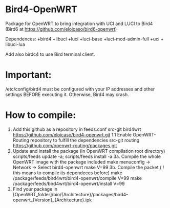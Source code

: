 Bird4-OpenWRT
=============

Package for OpenWRT to bring integration with UCI and LUCI to Bird4
(Bird6 at https://github.com/eloicaso/bird6-openwrt)

Dependences: +bird4 +libuci +luci +luci-base +luci-mod-admin-full +uci + libuci-lua

Add also birdc4 to use Bird terminal client.

Important:
=========
/etc/config/bird4 must be configured with your IP addresses and other settings BEFORE executing it. Otherwise, Bird4 may crash.

How to compile:
==============

1. Add this github as a repository in feeds.conf 
	src-git bird4wrt https://github.com/eloicaso/bird4-openwrt.git
1.1 Enable OpenWRT-Routing repository to fulfill the dependencies
	src-git routing https://github.com/openwrt-routing/packages.git
2. Update and install the package (in OpenWRT compilation root directory)
	scripts/feeds update -a; scripts/feeds install -a
3a. Compile the whole OpenWRT image with the package included
	make menuconfig -> Network -> Select bird4-openwrt
	make V=99
3b. Compile the packet ( ! this means to compile its dependeces before)
	make /package/feeds/bird4wrt/bird4-openwrt/compile V=99
	make /package/feeds/bird4wrt/bird4-openwrt/install V=99
4. Find your package in
	[OpenWRT_folder]/bin/{Architecture}/packages/bird4-openwrt_{Version}_{Architecture}.ipk
